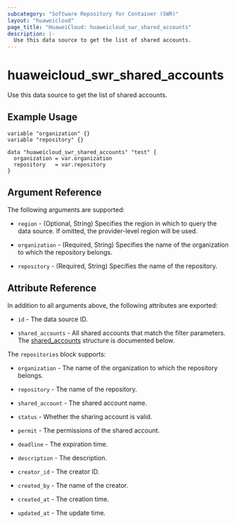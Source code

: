 ```yaml
---
subcategory: "Software Repository for Container (SWR)"
layout: "huaweicloud"
page_title: "HuaweiCloud: huaweicloud_swr_shared_accounts"
description: |-
  Use this data source to get the list of shared accounts.
---
```


# huaweicloud_swr_shared_accounts

Use this data source to get the list of shared accounts.

## Example Usage

```hcl
variable "organization" {}
variable "repository" {}

data "huaweicloud_swr_shared_accounts" "test" {
  organization = var.organization
  repository   = var.repository
}
```

## Argument Reference

The following arguments are supported:

* `region` - (Optional, String) Specifies the region in which to query the data source.
  If omitted, the provider-level region will be used.

* `organization` - (Required, String) Specifies the name of the organization to which the repository belongs.

* `repository` - (Required, String) Specifies the name of the repository.

## Attribute Reference

In addition to all arguments above, the following attributes are exported:

* `id` - The data source ID.

* `shared_accounts` - All shared accounts that match the filter parameters.
  The [shared_accounts](#swr_shared_accounts) structure is documented below.

<a name="swr_shared_accounts"></a>
The `repositories` block supports:

* `organization` - The name of the organization to which the repository belongs.

* `repository` - The name of the repository.

* `shared_account` - The shared account name.

* `status` - Whether the sharing account is valid.

* `permit` - The permissions of the shared account.

* `deadline` - The expiration time.

* `description` - The description.

* `creator_id` - The creator ID.

* `created_by` - The name of the creator.

* `created_at` - The creation time.

* `updated_at` - The update time.
